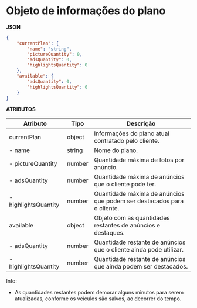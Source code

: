 # Objeto de informações do plano
**JSON**

```json
{
    "currentPlan": {
        "name": "string",
        "pictureQuantity": 0,
        "adsQuantity": 0,
        "highlightsQuantity": 0
    },
    "available": {
        "adsQuantity": 0,
        "highlightsQuantity": 0
    }
}
```

**ATRIBUTOS**

| Atributo | Tipo | Descrição |
| --- | --- | --- |
| currentPlan | object | Informações do plano atual contratado pelo cliente. |
| - name | string | Nome do plano. |
| - pictureQuantity | number | Quantidade máxima de fotos por anúncio. |
| - adsQuantity | number | Quantidade máxima de anúncios que o cliente pode ter. |
| - highlightsQuantity | number | Quantidade máxima de anúncios que podem ser destacados para o cliente. |
| available | object | Objeto com as quantidades restantes de anúncios e destaques. |
| - adsQuantity | number | Quantidade restante de anúncios que o cliente ainda pode utilizar. |
| - highlightsQuantity | number | Quantidade restante de anúncios que ainda podem ser destacados. |

Info:

- As quantidades restantes podem demorar alguns minutos para serem atualizadas, conforme os veículos são salvos, ao decorrer do tempo.